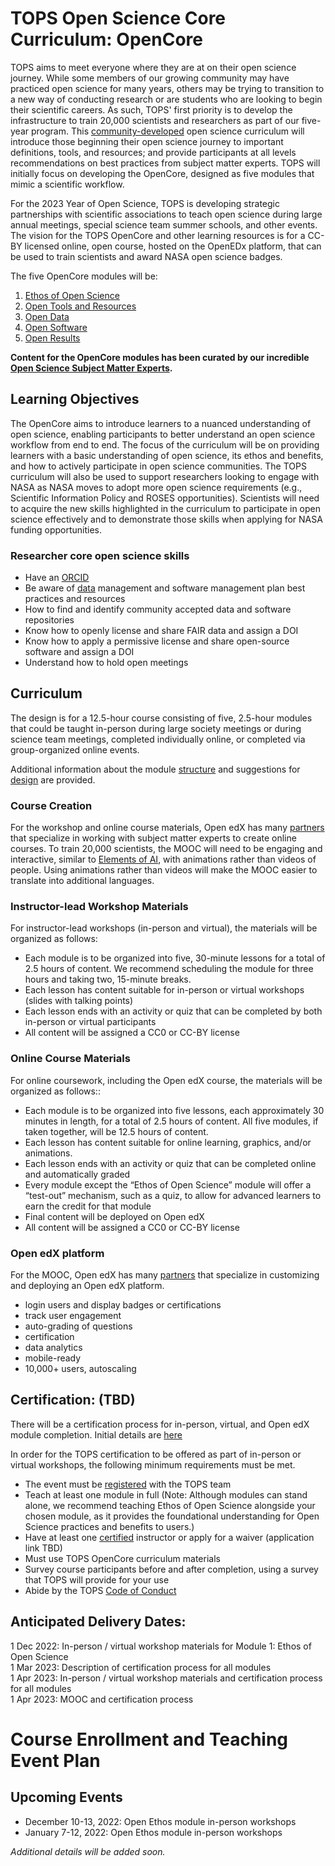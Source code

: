 # TOPS Open Science Core Curriculum: OpenCore

TOPS aims to meet everyone where they are at on their open science journey. While some members of our growing community may have practiced open science for many years, others may be trying to transition to a new way of conducting research or are students who are looking to begin their scientific careers. As such, TOPS' first priority is to develop the infrastructure to train 20,000 scientists and researchers as part of our five-year program. This [community-developed](./OpenCore_leads.md) open science curriculum will introduce those beginning their open science journey to important definitions, tools, and resources; and provide participants at all levels recommendations on best practices from subject matter experts. TOPS will initially focus on developing the OpenCore, designed as five modules that mimic a scientific workflow.  

For the 2023 Year of Open Science, TOPS is developing strategic partnerships with scientific associations to teach open science during large annual meetings, special science team summer schools, and other events. The vision for the TOPS OpenCore and other learning resources is for a CC-BY licensed online, open course, hosted on the OpenEDx platform, that can be used to train scientists and award NASA open science badges.

The five OpenCore modules will be:
1. [Ethos of Open Science](./modules/open_science_ethos_module.md)
1. [Open Tools and Resources](./modules/open_tools_module.md)
2. [Open Data](./modules/open_data_module.md)
3. [Open Software](./modules/open_software_module.md)
1. [Open Results](./modules/open_results_module.md)

**Content for the OpenCore modules has been curated by our incredible [Open Science Subject Matter Experts](./OpenCore_leads.md).**

## Learning Objectives

The OpenCore aims to introduce learners to a nuanced understanding of open science, enabling participants to better understand an open science workflow from end to end. The focus of the curriculum will be on providing learners with a basic understanding of open science, its ethos and benefits, and how to actively participate in open science communities. The TOPS curriculum will also be used to support researchers looking to engage with NASA as NASA moves to adopt more open science requirements (e.g., Scientific Information Policy and ROSES opportunities). Scientists will need to acquire the new skills highlighted in the curriculum to participate in open science effectively and to demonstrate those skills when applying for NASA funding opportunities.


### Researcher core open science skills 
- Have an [ORCID](https://orcid.org/)
- Be aware of [data](https://science.nasa.gov/researchers/sara/faqs/dmp-faq-roses) management and software management plan best practices and resources
- How to find and identify community accepted data and software repositories
- Know how to openly license and share FAIR data and assign a DOI  
- Know how to apply a permissive license and share open-source software and assign a DOI
- Understand how to hold open meetings


## Curriculum

The design is for a 12.5-hour course consisting of five, 2.5-hour modules that could be taught in-person during large society meetings or during science team meetings, completed individually online, or completed via group-organized online events. 

Additional information about the module [structure](./OpenCore_structure.md) and suggestions for [design](./course_guidance.md) are provided.

### Course Creation
For the workshop and online course materials, Open edX has many [partners](https://openedx.org/marketplace-all/) that specialize in working with subject matter experts to create online courses. To train 20,000 scientists, the MOOC will need to be engaging and interactive, similar to [Elements of AI](https://www.elementsofai.com/), with animations rather than videos of people. Using animations rather than videos will make the MOOC easier to translate into additional languages.

### Instructor-lead Workshop Materials
For instructor-lead workshops (in-person and virtual), the materials will be organized as follows:
* Each module is to be organized into five, 30-minute lessons for a total of 2.5 hours of content. We recommend scheduling the module for three hours and taking two, 15-minute breaks. 
* Each lesson has content suitable for in-person or virtual workshops (slides with talking points) 
* Each lesson ends with an activity or quiz that can be completed by both in-person or virtual participants
* All content will be assigned a CC0 or CC-BY license

### Online Course Materials
For online coursework, including the Open edX course, the materials will be organized as follows::
* Each module is to be organized into five lessons, each approximately 30 minutes in length, for a total of 2.5 hours of content. All five modules, if taken together, will be 12.5 hours of content. 
* Each lesson has content suitable for online learning, graphics, and/or animations.    
* Each lesson ends with an activity or quiz that can be completed online and automatically graded
* Every module except the “Ethos of Open Science” module will offer a “test-out” mechanism, such as a quiz, to allow for advanced learners to earn the credit for that module
* Final content will be deployed on Open edX
* All content will be assigned a CC0 or CC-BY license

### Open edX platform
For the MOOC, Open edX has many [partners](https://openedx.org/marketplace-all/) that specialize in customizing and deploying an Open edX platform. 
* login users and display badges or certifications
* track user engagement
* auto-grading of questions
* certification
* data analytics
* mobile-ready
* 10,000+ users, autoscaling

## Certification: (TBD) 

There will be a certification process for in-person, virtual, and Open edX module completion. Initial details are [here](https://github.com/nasa/Transform-to-Open-Science/blob/main/docs/Area3_Incentives/readme.md)

In order for the TOPS certification to be offered as part of in-person or virtual workshops, the following minimum requirements must be met.
* The event must be [registered](https://docs.google.com/forms/d/e/1FAIpQLSdKjStEuuefHpBKpwkGB6FRYD7U3rP5-t6C2zwe22_UaBFgRA/viewform) with the TOPS team
* Teach at least one module in full (Note: Although modules can stand alone, we recommend teaching Ethos of Open Science alongside your chosen module, as it provides the foundational understanding for Open Science practices and benefits to users.) 
* Have at least one [certified](https://carpentries.org/instructors/) instructor or apply for a waiver (application link TBD)
* Must use TOPS OpenCore curriculum materials
* Survey course participants before and after completion, using a survey that TOPS will provide for your use 
* Abide by the TOPS [Code of Conduct](https://github.com/nasa/Transform-to-Open-Science/blob/main/CODE_OF_CONDUCT.md)

## Anticipated Delivery Dates:
1 Dec 2022: In-person / virtual workshop materials for Module 1: Ethos of Open Science \
1 Mar 2023: Description of certification process for all modules \
1 Apr 2023: In-person / virtual workshop materials and certification process for all modules \
1 Apr 2023: MOOC and certification process 

# Course Enrollment and Teaching Event Plan
## Upcoming Events
* December 10-13, 2022: Open Ethos module in-person workshops
* January 7-12, 2022: Open Ethos module in-person workshops

*Additional details will be added soon.*

